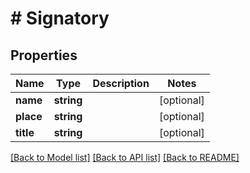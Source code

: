 # # Signatory

## Properties

Name | Type | Description | Notes
------------ | ------------- | ------------- | -------------
**name** | **string** |  | [optional] 
**place** | **string** |  | [optional] 
**title** | **string** |  | [optional] 

[[Back to Model list]](../../README.md#documentation-for-models) [[Back to API list]](../../README.md#documentation-for-api-endpoints) [[Back to README]](../../README.md)


